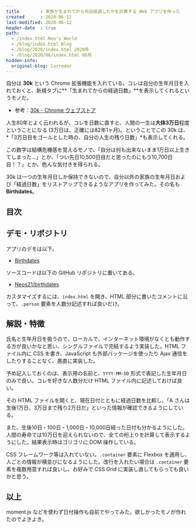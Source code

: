 ```yaml
---
title        : 家族が生まれてから何日経過したかを計算する Web アプリを作った
created      : 2020-06-12
last-modified: 2020-06-12
header-date  : true
path:
  - /index.html Neo's World
  - /blog/index.html Blog
  - /blog/2020/index.html 2020年
  - /blog/2020/06/index.html 06月
hidden-info:
  original-blog: Corredor
---
```


自分は **30k** という Chrome 拡張機能を入れている。コレは自分の生年月日を入れておくと、新規タブに**「生まれてからの経過日数」**を表示してくれるというモノだ。

- 参考：[30k - Chrome ウェブストア](https://chrome.google.com/webstore/detail/30k/olbpglaibapheinfojhgiaenneioilpn)

人生80年とよく云われるが、コレを日数に直すと、人間の一生は**大体3万日**程度ということになる (3万日は、正確には82年1ヶ月)。ということでこの 30k は、*「3万日目をゴールとした時の、自分の人生の残り日数」*も表示してくれる。

この数字は結構危機感を覚えるモノで、「自分は何も出来ないまま1万日以上生きてしまった…」とか、「つい先日10,500日目だと思ったのにもう10,700日目！？」とか、色んな気付きを得られる。

30k は一つの生年月日しか保持できないので、自分以外の家族の生年月日および「経過日数」をリストアップできるようなアプリを作ってみた。その名も **Birthdates**。

## 目次

## デモ・リポジトリ

アプリのデモは以下。

- [Birthdates](https://neos21.github.io/birthdates/)

ソースコードは以下の GitHub リポジトリに置いてある。

- [Neos21/birthdates](https://github.com/Neos21/birthdates)

カスタマイズするには、`index.html` を開き、HTML 部分に書いたコメントに沿って、`.person` 要素を人数分記述すれば良いだけ。

## 解説・特徴

氏名と生年月日を扱うので、ローカルで、インターネット環境がなくとも動作する方が良いかなと思い、シングルファイルで完結するよう実装した。HTML ファイル内に CSS を書き、JavaScript も外部パッケージを使ったり Ajax 通信をしたりすることなく、愚直に実装した。

予め記入しておくのは、表示用の名前と、`YYYY-MM-DD` 形式で表記した生年月日のみで良い。コレを好きな人数分だけ HTML ファイル内に記述しておけば良い。

その HTML ファイルを開くと、現在日付とともに経過日数を比較し、「A さんは生後1万日、3万日まで残り2万日だ」といった情報が確認できるようにしている。

また、生後10日・100日・1,000日・10,000日経った日付も分かるようにした。人間の寿命では10万日を迎えられないので、全ての桁上りを計算して表示するようにした。結果表示時はゴリゴリに DOM 操作している。

CSS フレームワーク等は入れていない。`.container` 要素に Flexbox を適用し、人ごとの情報が横並びになるようにした。改行を入れたい場合は `.container` 要素を複数用意すれば良いし、お好みで CSS Grid に実装し直してもらっても良いかと思う。

## 以上

moment.js などを使わず日付操作も自前でやってみた。欲しかったモノが作れたのでよきよき。
